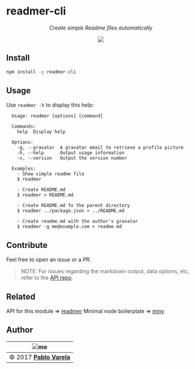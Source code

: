 
# readmer-cli

<p align="center">
  <i>Create simple Readme files automatically</i>
</p>
<p align="center">
  <a href="https://www.npmjs.com/package/readmer-cli"><img src="https://img.shields.io/npm/dt/readmer-cli.svg" /></a>
</p>

## Install

```bash
npm install -g readmer-cli
```

## Usage

Use `readmer -h`  to display this help:

```
  Usage: readmer [options] [command]

  Commands:
    help  Display help

  Options:
    -g, --gravatar  A gravatar email to retrieve a profile picture
    -h, --help      Output usage information
    -v, --version   Output the version number

  Examples:
    - Show simple readme file
    $ readmer

    - Create README.md
    $ readmer > README.md

    - Create README.md fo the parent directory
    $ readmer ../package.json > ../README.md

    - Create readme.md with the author's gravatar
    $ readmer -g me@example.com > readme.md
```

## Contribute

Feel free to open an _issue_ or a _PR_.

>NOTE: For issues regarding the markdown output, data options, etc, refer to the [API repo](https://github.com/pablopunk/readme).

## Related

API for this module => [readmer](https://github.com/pablopunk/readmer)
Minimal node boilerplate => [miny](https://github.com/pablopunk/miny)

## Author

| ![me](https://www.gravatar.com/avatar/fa50aeff0ddd6e63273a068b04353d9d?s=100)|
| -----------------------------------------------------------------------------|
| © 2017 [__Pablo Varela__](http://pablo.life)                                 |

